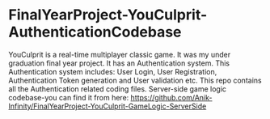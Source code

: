 # FinalYearProject-YouCulprit-AuthenticationCodebase
YouCulprit is a real-time multiplayer classic game. It was my under graduation final year project.
It has an Authentication system.
This Authentication system includes: User Login, User Registration, Authentication Token generation and User validation etc.
This repo contains all the Authentication related coding files.
Server-side game logic codebase-you can find it from here: https://github.com/Anik-Infinity/FinalYearProject-YouCulprit-GameLogic-ServerSide
